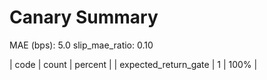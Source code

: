 # Canary Summary

MAE (bps): 5.0
slip_mae_ratio: 0.10

| code | count | percent |
| expected_return_gate | 1 | 100% |
